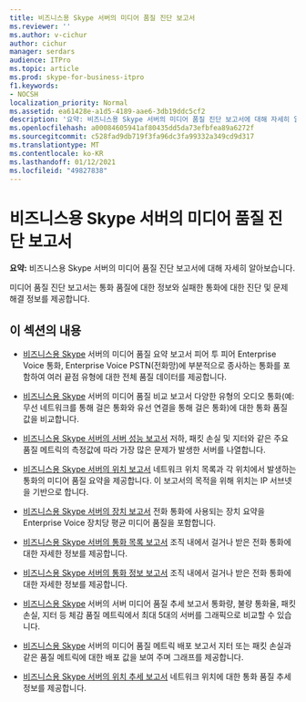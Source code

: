 ```yaml
---
title: 비즈니스용 Skype 서버의 미디어 품질 진단 보고서
ms.reviewer: ''
ms.author: v-cichur
author: cichur
manager: serdars
audience: ITPro
ms.topic: article
ms.prod: skype-for-business-itpro
f1.keywords:
- NOCSH
localization_priority: Normal
ms.assetid: ea61428e-a1d5-4189-aae6-3db19ddc5cf2
description: '요약: 비즈니스용 Skype 서버의 미디어 품질 진단 보고서에 대해 자세히 알아보습니다.'
ms.openlocfilehash: a00084605941af80435dd5da73efbfea89a6272f
ms.sourcegitcommit: c528fad9db719f3fa96dc3fa99332a349cd9d317
ms.translationtype: MT
ms.contentlocale: ko-KR
ms.lasthandoff: 01/12/2021
ms.locfileid: "49827838"
---
```

# <a name="media-quality-diagnostic-reports-in-skype-for-business-server"></a>비즈니스용 Skype 서버의 미디어 품질 진단 보고서
 
**요약:** 비즈니스용 Skype 서버의 미디어 품질 진단 보고서에 대해 자세히 알아보습니다.
  
미디어 품질 진단 보고서는 통화 품질에 대한 정보와 실패한 통화에 대한 진단 및 문제 해결 정보를 제공합니다.
  
## <a name="in-this-section"></a>이 섹션의 내용

- [비즈니스용 Skype](summary.md) 서버의 미디어 품질 요약 보고서 피어 투 피어 Enterprise Voice 통화, Enterprise Voice PSTN(전화망)에 부분적으로 종사하는 통화를 포함하여 여러 끝점 유형에 대한 전체 품질 데이터를 제공합니다.
    
- [비즈니스용 Skype](comparison.md) 서버의 미디어 품질 비교 보고서 다양한 유형의 오디오 통화(예: 무선 네트워크를 통해 걸은 통화와 유선 연결을 통해 걸은 통화)에 대한 통화 품질 값을 비교합니다.
    
- [비즈니스용 Skype 서버의 서버 성능 보고서](server-performance.md) 저하, 패킷 손실 및 지터와 같은 주요 품질 메트릭의 측정값에 따라 가장 많은 문제가 발생한 서버를 나열합니다.
    
- [비즈니스용 Skype 서버의 위치 보고서](location-report.md) 네트워크 위치 목록과 각 위치에서 발생하는 통화의 미디어 품질 요약을 제공합니다. 이 보고서의 목적을 위해 위치는 IP 서브넷을 기반으로 합니다.
    
- [비즈니스용 Skype 서버의 장치 보고서](device-report.md) 전화 통화에 사용되는 장치 요약을 Enterprise Voice 장치당 평균 미디어 품질을 포함합니다.
    
- [비즈니스용 Skype 서버의 통화 목록 보고서](call-list-report-0.md) 조직 내에서 걸거나 받은 전화 통화에 대한 자세한 정보를 제공합니다.
    
- [비즈니스용 Skype 서버의 통화 정보 보고서](call-detail-report.md) 조직 내에서 걸거나 받은 전화 통화에 대한 자세한 정보를 제공합니다.
    
- [비즈니스용 Skype](server-media-quality-trend-report.md) 서버의 서버 미디어 품질 추세 보고서 통화량, 불량 통화율, 패킷 손실, 지터 등 체감 품질 메트릭에서 최대 5대의 서버를 그래픽으로 비교할 수 있습니다.
    
- [비즈니스용 Skype](media-quality-metrics-distribution-report.md) 서버의 미디어 품질 메트릭 배포 보고서 지터 또는 패킷 손실과 같은 품질 메트릭에 대한 배포 값을 보여 주며 그래프를 제공합니다.
    
- [비즈니스용 Skype 서버의 위치 추세 보고서](location-trend-report.md) 네트워크 위치에 대한 통화 품질 추세 정보를 제공합니다.
    

